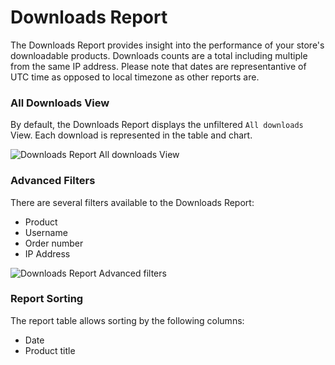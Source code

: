 # Downloads Report

The Downloads Report provides insight into the performance of your store's downloadable products. Downloads counts are a total including multiple from the same IP address. Please note that dates are representantive of UTC time as opposed to local timezone as other reports are.

### All Downloads View

By default, the Downloads Report displays the unfiltered `All downloads` View. Each download is represented in the table and chart.

![Downloads Report All downloads View](images/analytics-downloads-report.png)

### Advanced Filters

There are several filters available to the Downloads Report:

- Product
- Username
- Order number
- IP Address

![Downloads Report Advanced filters](images/analytics-downloads-report-advanced-filters.png)

### Report Sorting

The report table allows sorting by the following columns:

- Date
- Product title
